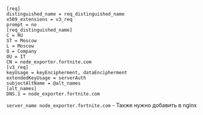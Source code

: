```
[req]
distinguished_name = req_distinguished_name
x509_extensions = v3_req
prompt = no
[req_distinguished_name]
C = RU
ST = Moscow
L = Moscow
O = Company
OU = IT
CN = node_exporter.fortnite.com
[v3_req]
keyUsage = keyEncipherment, dataEncipherment
extendedKeyUsage = serverAuth
subjectAltName = @alt_names
[alt_names]
DNS.1 = node_exporter.fortnite.com
```

```server_name node_exporter.fortnite.com``` - Также нужно добавить в nginx
